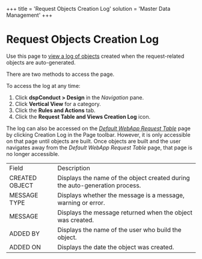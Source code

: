 +++
title = 'Request Objects Creation Log'
solution = 'Master Data Management'
+++

# Request Objects Creation Log

<div class="use">

Use this page to [view a log of
objects](../Use_Cases/Auto_Generate_Request_related_Objects#View_the_Request_Objects_Creation_Log)
created when the request-related objects are auto-generated.

</div>

There are two methods to access the page.

To access the log at any time:

1.  Click **dspConduct \> Design** in the *Navigation* pane.
2.  Click **Vertical View** for a category.
3.  Click the **Rules and Actions** tab.
4.  Click the **Request Table and Views Creation Log** icon.

The log can also be accessed on the *[Default WebApp Request
Table](Default%20WebApp%20Request%20Table)* page by clicking
Creation Log in the Page toolbar. However, it is only accessible on that
page until objects are built. Once objects are built and the user
navigates away from the *Default WebApp Request Table* page, that page
is no longer
accessible.

|                |                                                                             |
| -------------- | --------------------------------------------------------------------------- |
| Field          | Description                                                                 |
| CREATED OBJECT | Displays the name of the object created during the auto-generation process. |
| MESSAGE TYPE   | Displays whether the message is a message, warning or error.                |
| MESSAGE        | Displays the message returned when the object was created.                  |
| ADDED BY       | Displays the name of the user who build the object.                         |
| ADDED ON       | Displays the date the object was created.                                   |
